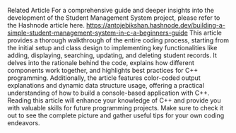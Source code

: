 Related Article
For a comprehensive guide and deeper insights into the development of the Student Management System project, please refer to the Hashnode article here. 
https://antojebikshan.hashnode.dev/building-a-simple-student-management-system-in-c-a-beginners-guide
This article provides a thorough walkthrough of the entire coding process, starting from the initial setup and class design to implementing key functionalities like adding, displaying, searching, updating, and deleting student records. It delves into the rationale behind the code, explains how different components work together, and highlights best practices for C++ programming. Additionally, the article features color-coded output explanations and dynamic data structure usage, offering a practical understanding of how to build a console-based application with C++. Reading this article will enhance your knowledge of C++ and provide you with valuable skills for future programming projects. Make sure to check it out to see the complete picture and gather useful tips for your own coding endeavors.

